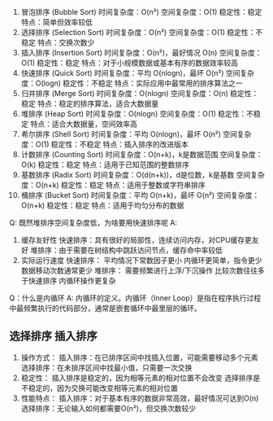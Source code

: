 1. 冒泡排序 (Bubble Sort)
时间复杂度：O(n²)
空间复杂度：O(1)
稳定性：稳定
特点：简单但效率较低
2. 选择排序 (Selection Sort)
时间复杂度：O(n²)
空间复杂度：O(1)
稳定性：不稳定
特点：交换次数少
3. 插入排序 (Insertion Sort)
时间复杂度：O(n²)，最好情况 O(n)
空间复杂度：O(1)
稳定性：稳定
特点：对于小规模数据或基本有序的数据效率较高
4. 快速排序 (Quick Sort)
时间复杂度：平均 O(nlogn)，最坏 O(n²)
空间复杂度：O(logn)
稳定性：不稳定
特点：实际应用中最常用的排序算法之一
5. 归并排序 (Merge Sort)
时间复杂度：O(nlogn)
空间复杂度：O(n)
稳定性：稳定
特点：稳定的排序算法，适合大数据量
6. 堆排序 (Heap Sort)
时间复杂度：O(nlogn)
空间复杂度：O(1)
稳定性：不稳定
特点：适合大数据量，空间效率高
7. 希尔排序 (Shell Sort)
时间复杂度：平均 O(nlogn)，最坏 O(n²)
空间复杂度：O(1)
稳定性：不稳定
特点：插入排序的改进版本
8. 计数排序 (Counting Sort)
时间复杂度：O(n+k)，k是数据范围
空间复杂度：O(k)
稳定性：稳定
特点：适用于已知范围的整数排序
9. 基数排序 (Radix Sort)
时间复杂度：O(d(n+k))，d是位数，k是基数
空间复杂度：O(n+k)
稳定性：稳定
特点：适用于整数或字符串排序
10. 桶排序 (Bucket Sort)
时间复杂度：平均 O(n+k)，最坏 O(n²)
空间复杂度：O(n+k)
稳定性：稳定
特点：适用于均匀分布的数据


Q: 既然堆排序空间复杂度低，为啥要用快速排序呢
A: 
1. 缓存友好性
快速排序：具有很好的局部性，连续访问内存，对CPU缓存更友好
堆排序：由于需要在树结构中跳跃访问节点，缓存命中率较低
2. 实际运行速度
快速排序：
平均情况下常数因子更小
内循环更简单，指令更少
数据移动次数通常更少
堆排序：
需要频繁进行上浮/下沉操作
比较次数往往多于快速排序
内循环操作更复杂

Q：什么是内循环
A: 内循环的定义。内循环（Inner Loop）是指在程序执行过程中最频繁执行的代码部分，通常是嵌套循环中最里层的循环。


## 选择排序 插入排序
1. 操作方式：
插入排序：在已排序区间中找插入位置，可能需要移动多个元素
选择排序：在未排序区间中找最小值，只需要一次交换
2. 稳定性：
插入排序是稳定的，因为相等元素的相对位置不会改变
选择排序是不稳定的，因为交换可能改变相等元素的相对位置
3. 性能特点：
插入排序：对于基本有序的数据非常高效，最好情况可达到O(n)
选择排序：无论输入如何都需要O(n²)，但交换次数较少
